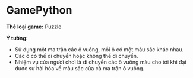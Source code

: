 # GamePython


**Thể loại game:** Puzzle

**Ý tưởng:** 
- Sử dụng một ma trận các ô vuông, mỗi ô có một màu sắc khác nhau. 
- Các ô có thể di chuyển hoặc không thể di chuyển. 
- Nhiệm vụ của người chơi là di chuyển các ô vuông màu cho tới khi đạt được sự hài hòa về màu sắc của cả ma trận ô vuông.
